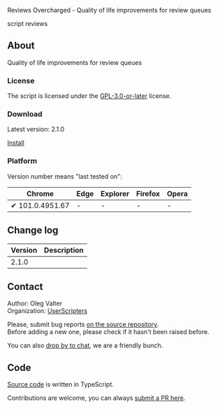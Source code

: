Reviews Overcharged - Quality of life improvements for review queues

script reviews


<!-- thumbnail:  -->
<!-- version: 2.1.0 -->
<!-- tag: script -->
<!-- excerpt: Quality of life improvements for review queues -->


## About

Quality of life improvements for review queues

### License

The script is licensed under the [GPL-3.0-or-later](https://spdx.org/licenses/GPL-3.0-or-later) license.

### Download

Latest version: 2.1.0

[Install](https://github.com/userscripters/reviews-overcharged/raw/master/dist/modern/index.user.js)

### Platform

Version number means "last tested on":

| Chrome | Edge | Explorer | Firefox | Opera |
| - | - | - | - | - |
| ✔ 101.0.4951.67 | - | - | - | - |

## Change log

| Version    | Description |
| ---------- | ----------- |
| 2.1.0 |             |

## Contact

Author: Oleg Valter
<br>Organization: [UserScripters](https://github.com/userscripters)

Please, submit bug reports [on the source repository](https://github.com/reviews-overcharged/issues).
<br>Before adding a new one, please check if it hasn't been raised before.

You can also [drop by to chat](https://chat.stackoverflow.com/rooms/214345), we are a friendly bunch.

## Code

[Source code](https://github.com/reviews-overcharged/blob/master/src/index.ts) is written in TypeScript.

Contributions are welcome, you can always [submit a PR here](https://github.com/reviews-overcharged/pulls).